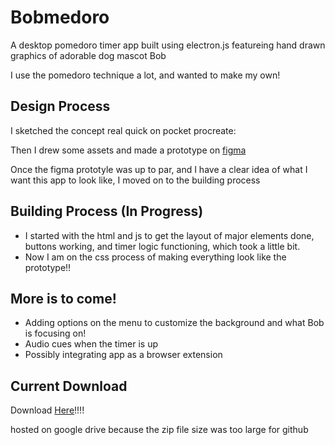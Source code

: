 # Bobmedoro
A desktop pomedoro timer app built using electron.js featureing hand drawn graphics of adorable dog mascot Bob

I use the pomedoro technique a lot, and wanted to make my own!

## Design Process
I sketched the concept real quick on pocket procreate:

Then I drew some assets and made a prototype on [figma](https://www.figma.com/proto/xBUeyIMs7ONq0dBvMAg6Yx/Bob-Themed-Pomedoro-Timer?node-id=6-182&starting-point-node-id=6%3A182&t=4qBGhwr5ebwbll5P-1)

Once the figma prototyle was up to par, and I have a clear idea of what I want this app to look like, I moved on to the building process

## Building Process (In Progress)
- I started with the html and js to get the layout of major elements done, buttons working, and timer logic functioning, which took a little bit. 
- Now I am on the css process of making everything look like the prototype!!

## More is to come! 
- Adding options on the menu to customize the background and what Bob is focusing on!
- Audio cues when the timer is up
- Possibly integrating app as a browser extension

## Current Download
Download [Here](https://drive.google.com/file/d/1ZwURYjX0qp5PMT6hXHj9C-FdXAPa2bIF/view?usp=sharing)!!!!

hosted on google drive because the zip file size was too large for github
